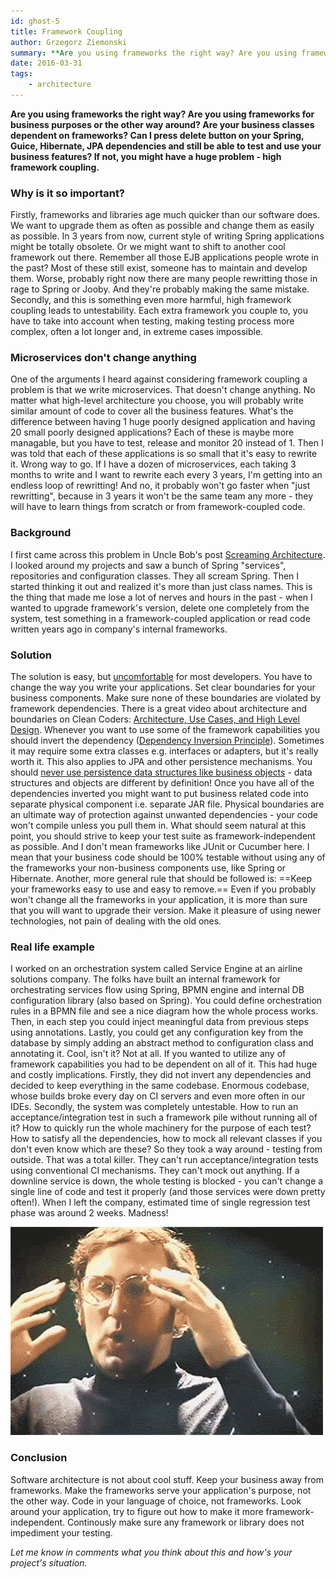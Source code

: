 ```yaml
---
id: ghost-5
title: Framework Coupling
author: Grzegorz Ziemonski
summary: **Are you using frameworks the right way? Are you using frameworks for business purposes or the other way around? Are your business classes dependent on frameworks? Can I press delete button on your Spring, Guice, Hibernate, JPA dependencies and still be able to test and use your business features? If not, you might have a huge problem - high framework coupling.**
date: 2016-03-31
tags:
    - architecture
---
```

**Are you using frameworks the right way? Are you using frameworks for business purposes or the other way around? Are your business classes dependent on frameworks? Can I press delete button on your Spring, Guice, Hibernate, JPA dependencies and still be able to test and use your business features? If not, you might have a huge problem - high framework coupling.**

### Why is it so important?
Firstly, frameworks and libraries age much quicker than our software does. We want to upgrade them as often as possible and change them as easily as possible. In 3 years from now, current style of writing Spring applications might be totally obsolete. Or we might want to shift to another cool framework out there. Remember all those EJB applications people wrote in the past? Most of these still exist, someone has to maintain and develop them. Worse, probably right now there are many people rewritting those in rage to Spring or Jooby. And they're probably making the same mistake.
Secondly, and this is something even more harmful, high framework coupling leads to untestability. Each extra framework you couple to, you have to take into account when testing, making testing process more complex, often a lot longer and, in extreme cases impossible.

### Microservices don't change anything
One of the arguments I heard against considering framework coupling a problem is that we write microservices. That doesn't change anything. No matter what high-level architecture you choose, you will probably write similar amount of code to cover all the business features. What's the difference between having 1 huge poorly designed application and having 20 small poorly designed applications? Each of these is maybe more managable, but you have to test, release and monitor 20 instead of 1.
Then I was told that each of these applications is so small that it's easy to rewrite it. Wrong way to go. If I have a dozen of microservices, each taking 3 months to write and I want to rewrite each every 3 years, I'm getting into an endless loop of rewritting! And no, it probably won't go faster when "just rewritting", because in 3 years it won't be the same team any more - they will have to learn things from scratch or from framework-coupled code.

### Background
I first came across this problem in Uncle Bob's post [Screaming Architecture](https://blog.8thlight.com/uncle-bob/2011/09/30/Screaming-Architecture.html). I looked around my projects and saw a bunch of Spring "services", repositories and configuration classes. They all scream Spring. Then I started thinking it out and realized it's more than just class names. This is the thing that made me lose a lot of nerves and hours in the past - when I wanted to upgrade framework's version, delete one completely from the system, test something in a framework-coupled application or read code written years ago in company's internal frameworks.

### Solution
The solution is easy, but [uncomfortable](https://blog.8thlight.com/uncle-bob/2011/11/22/Clean-Architecture.html) for most developers. You have to change the way you write your applications.
Set clear boundaries for your business components. Make sure none of these boundaries are violated by framework dependencies. There is a great video about architecture and boundaries on Clean Coders: [Architecture, Use Cases, and High Level Design](https://cleancoders.com/episode/clean-code-episode-7/show).
Whenever you want to use some of the framework capabilities you should invert the dependency ([Dependency Inversion Principle](https://en.wikipedia.org/wiki/Dependency_inversion_principle)). Sometimes it may require some extra classes e.g. interfaces or adapters, but it's really worth it. This also applies to JPA and other persistence mechanisms. You should [never use persistence data structures like business objects](https://sites.google.com/site/unclebobconsultingllc/active-record-vs-objects) - data structures and objects are different by definition!
Once you have all of the dependencies inverted you might want to put business related code into separate physical component i.e. separate JAR file. Physical boundaries are an ultimate way of protection against unwanted dependencies - your code won't compile unless you pull them in.
What should seem natural at this point, you should strive to keep your test suite as framework-independent as possible. And I don't mean frameworks like JUnit or Cucumber here. I mean that your business code should be 100% testable without using any of the frameworks your non-business components use, like Spring or Hibernate.
Another, more general rule that should be followed is: ==Keep your frameworks easy to use and easy to remove.== Even if you probably won't change all the frameworks in your application, it is more than sure that you will want to upgrade their version. Make it pleasure of using newer technologies, not pain of dealing with the old ones.

### Real life example
I worked on an orchestration system called Service Engine at an airline solutions company. The folks have built an internal framework for orchestrating services flow using Spring, BPMN engine and internal DB configuration library (also based on Spring). You could define orchestration rules in a BPMN file and see a nice diagram how the whole process works. Then, in each step you could inject meaningful data from previous steps using annotations. Lastly, you could get any configuration key from the database by simply adding an abstract method to configuration class and annotating it. Cool, isn't it?
Not at all. If you wanted to utilize any of framework capabilities you had to be dependent on all of it. This had huge and costly implications.
Firstly, they did not invert any dependencies and decided to keep everything in the same codebase. Enormous codebase, whose builds broke every day on CI servers and even more often in our IDEs.
Secondly, the system was completely untestable. How to run an acceptance/integration test in such a framework pile without running all of it? How to quickly run the whole machinery for the purpose of each test? How to satisfy all the dependencies, how to mock all relevant classes if you don't even know which are these? So they took a way around - testing from outside. That was a total killer. They can't run acceptance/integration tests using conventional CI mechanisms. They can't mock out anything. If a downline service is down, the whole testing is blocked - you can't change a single line of code and test it properly (and those services were down pretty often!). When I left the company, estimated time of single regression test phase was around 2 weeks. Madness!

![](/img/giphy.gif)

### Conclusion
Software architecture is not about cool stuff. Keep your business away from frameworks. Make the frameworks serve your application's purpose, not the other way. Code in your language of choice, not frameworks. Look around your application, try to figure out how to make it more framework-independent. Continously make sure any framework or library does not impediment your testing.

*Let me know in comments what you think about this and how's your project's situation.*